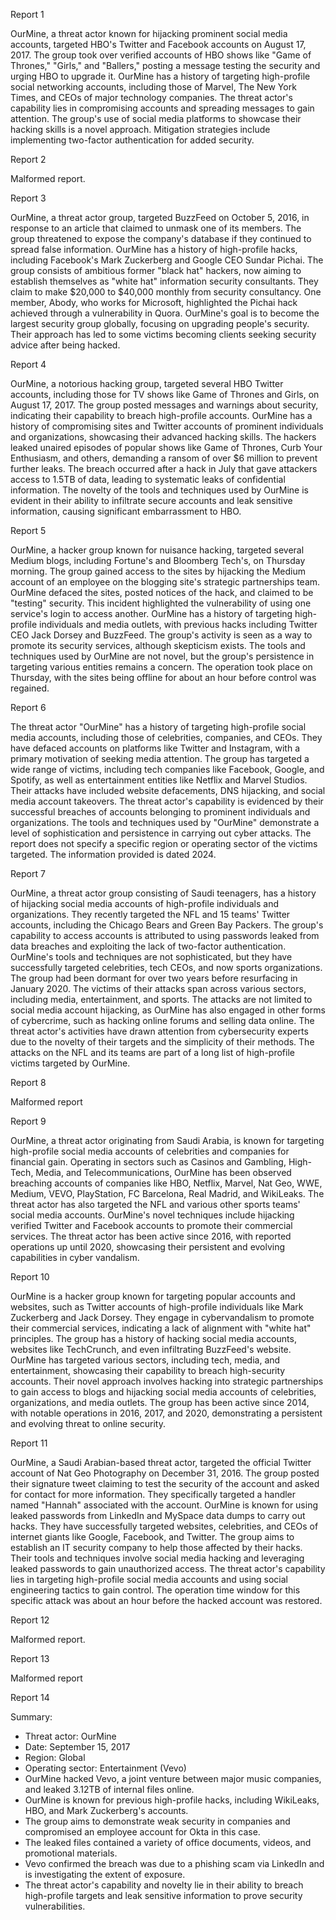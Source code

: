 
Report 1

OurMine, a threat actor known for hijacking prominent social media accounts, targeted HBO's Twitter and Facebook accounts on August 17, 2017. The group took over verified accounts of HBO shows like "Game of Thrones," "Girls," and "Ballers," posting a message testing the security and urging HBO to upgrade it. OurMine has a history of targeting high-profile social networking accounts, including those of Marvel, The New York Times, and CEOs of major technology companies. The threat actor's capability lies in compromising accounts and spreading messages to gain attention. The group's use of social media platforms to showcase their hacking skills is a novel approach. Mitigation strategies include implementing two-factor authentication for added security.





Report 2

Malformed report.





Report 3

OurMine, a threat actor group, targeted BuzzFeed on October 5, 2016, in response to an article that claimed to unmask one of its members. The group threatened to expose the company's database if they continued to spread false information. OurMine has a history of high-profile hacks, including Facebook's Mark Zuckerberg and Google CEO Sundar Pichai. The group consists of ambitious former "black hat" hackers, now aiming to establish themselves as "white hat" information security consultants. They claim to make $20,000 to $40,000 monthly from security consultancy. One member, Abody, who works for Microsoft, highlighted the Pichai hack achieved through a vulnerability in Quora. OurMine's goal is to become the largest security group globally, focusing on upgrading people's security. Their approach has led to some victims becoming clients seeking security advice after being hacked.





Report 4

OurMine, a notorious hacking group, targeted several HBO Twitter accounts, including those for TV shows like Game of Thrones and Girls, on August 17, 2017. The group posted messages and warnings about security, indicating their capability to breach high-profile accounts. OurMine has a history of compromising sites and Twitter accounts of prominent individuals and organizations, showcasing their advanced hacking skills. The hackers leaked unaired episodes of popular shows like Game of Thrones, Curb Your Enthusiasm, and others, demanding a ransom of over $6 million to prevent further leaks. The breach occurred after a hack in July that gave attackers access to 1.5TB of data, leading to systematic leaks of confidential information. The novelty of the tools and techniques used by OurMine is evident in their ability to infiltrate secure accounts and leak sensitive information, causing significant embarrassment to HBO.





Report 5

OurMine, a hacker group known for nuisance hacking, targeted several Medium blogs, including Fortune's and Bloomberg Tech's, on Thursday morning. The group gained access to the sites by hijacking the Medium account of an employee on the blogging site's strategic partnerships team. OurMine defaced the sites, posted notices of the hack, and claimed to be "testing" security. This incident highlighted the vulnerability of using one service's login to access another. OurMine has a history of targeting high-profile individuals and media outlets, with previous hacks including Twitter CEO Jack Dorsey and BuzzFeed. The group's activity is seen as a way to promote its security services, although skepticism exists. The tools and techniques used by OurMine are not novel, but the group's persistence in targeting various entities remains a concern. The operation took place on Thursday, with the sites being offline for about an hour before control was regained.





Report 6

The threat actor "OurMine" has a history of targeting high-profile social media accounts, including those of celebrities, companies, and CEOs. They have defaced accounts on platforms like Twitter and Instagram, with a primary motivation of seeking media attention. The group has targeted a wide range of victims, including tech companies like Facebook, Google, and Spotify, as well as entertainment entities like Netflix and Marvel Studios. Their attacks have included website defacements, DNS hijacking, and social media account takeovers. The threat actor's capability is evidenced by their successful breaches of accounts belonging to prominent individuals and organizations. The tools and techniques used by "OurMine" demonstrate a level of sophistication and persistence in carrying out cyber attacks. The report does not specify a specific region or operating sector of the victims targeted. The information provided is dated 2024.





Report 7

OurMine, a threat actor group consisting of Saudi teenagers, has a history of hijacking social media accounts of high-profile individuals and organizations. They recently targeted the NFL and 15 teams' Twitter accounts, including the Chicago Bears and Green Bay Packers. The group's capability to access accounts is attributed to using passwords leaked from data breaches and exploiting the lack of two-factor authentication. OurMine's tools and techniques are not sophisticated, but they have successfully targeted celebrities, tech CEOs, and now sports organizations. The group had been dormant for over two years before resurfacing in January 2020. The victims of their attacks span across various sectors, including media, entertainment, and sports. The attacks are not limited to social media account hijacking, as OurMine has also engaged in other forms of cybercrime, such as hacking online forums and selling data online. The threat actor's activities have drawn attention from cybersecurity experts due to the novelty of their targets and the simplicity of their methods. The attacks on the NFL and its teams are part of a long list of high-profile victims targeted by OurMine.





Report 8

Malformed report





Report 9

OurMine, a threat actor originating from Saudi Arabia, is known for targeting high-profile social media accounts of celebrities and companies for financial gain. Operating in sectors such as Casinos and Gambling, High-Tech, Media, and Telecommunications, OurMine has been observed breaching accounts of companies like HBO, Netflix, Marvel, Nat Geo, WWE, Medium, VEVO, PlayStation, FC Barcelona, Real Madrid, and WikiLeaks. The threat actor has also targeted the NFL and various other sports teams' social media accounts. OurMine's novel techniques include hijacking verified Twitter and Facebook accounts to promote their commercial services. The threat actor has been active since 2016, with reported operations up until 2020, showcasing their persistent and evolving capabilities in cyber vandalism.





Report 10

OurMine is a hacker group known for targeting popular accounts and websites, such as Twitter accounts of high-profile individuals like Mark Zuckerberg and Jack Dorsey. They engage in cybervandalism to promote their commercial services, indicating a lack of alignment with "white hat" principles. The group has a history of hacking social media accounts, websites like TechCrunch, and even infiltrating BuzzFeed's website. OurMine has targeted various sectors, including tech, media, and entertainment, showcasing their capability to breach high-security accounts. Their novel approach involves hacking into strategic partnerships to gain access to blogs and hijacking social media accounts of celebrities, organizations, and media outlets. The group has been active since 2014, with notable operations in 2016, 2017, and 2020, demonstrating a persistent and evolving threat to online security.





Report 11

OurMine, a Saudi Arabian-based threat actor, targeted the official Twitter account of Nat Geo Photography on December 31, 2016. The group posted their signature tweet claiming to test the security of the account and asked for contact for more information. They specifically targeted a handler named "Hannah" associated with the account. OurMine is known for using leaked passwords from LinkedIn and MySpace data dumps to carry out hacks. They have successfully targeted websites, celebrities, and CEOs of internet giants like Google, Facebook, and Twitter. The group aims to establish an IT security company to help those affected by their hacks. Their tools and techniques involve social media hacking and leveraging leaked passwords to gain unauthorized access. The threat actor's capability lies in targeting high-profile social media accounts and using social engineering tactics to gain control. The operation time window for this specific attack was about an hour before the hacked account was restored.





Report 12

Malformed report.





Report 13

Malformed report





Report 14

Summary:
- Threat actor: OurMine
- Date: September 15, 2017
- Region: Global
- Operating sector: Entertainment (Vevo)
- OurMine hacked Vevo, a joint venture between major music companies, and leaked 3.12TB of internal files online.
- OurMine is known for previous high-profile hacks, including WikiLeaks, HBO, and Mark Zuckerberg's accounts.
- The group aims to demonstrate weak security in companies and compromised an employee account for Okta in this case.
- The leaked files contained a variety of office documents, videos, and promotional materials.
- Vevo confirmed the breach was due to a phishing scam via LinkedIn and is investigating the extent of exposure.
- The threat actor's capability and novelty lie in their ability to breach high-profile targets and leak sensitive information to prove security vulnerabilities.


